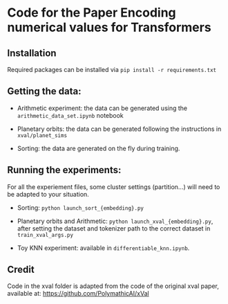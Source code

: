 # Code for the Paper Encoding numerical values for Transformers


## Installation

Required packages can be installed via `pip install -r requirements.txt`


## Getting the data:

- Arithmetic experiment: the data can be generated using the `arithmetic_data_set.ipynb` notebook

- Planetary orbits: the data can be generated following the instructions in `xval/planet_sims`

- Sorting: the data are generated on the fly during training.

## Running the experiments:

For all the experiement files, some cluster settings (partition...) will need to be adapted to your situation.

- Sorting: `python launch_sort_{embedding}.py`

- Planetary orbits and Arithmetic: `python launch_xval_{embedding}.py`, after setting the dataset and tokenizer path to the correct dataset in `train_xval_args.py`

- Toy KNN experiment: available in `differentiable_knn.ipynb`.


## Credit

Code in the xval folder is adapted from the code of the original xval paper, available at: https://github.com/PolymathicAI/xVal

